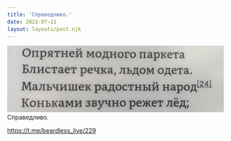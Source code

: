 ```yaml
---
title: 'Справедливо.'
date: 2022-07-11
layout: layouts/post.njk
---
```


![](/img/AgACAgIAAx0CVDWW-AAD5WLMPuVSfrCwueXMOhPk05NOBxqBAAJTvTEb_oRgSklsB8urIZL4AQADAgADcwADKQQ.jpg
)
Справедливо.

https://t.me/beardless_live/229